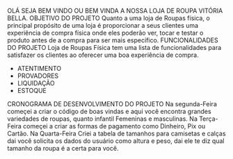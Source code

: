 OLÁ SEJA BEM VINDO OU BEM VINDA A NOSSA LOJA DE ROUPA VITÓRIA BELLA.
OBJETIVO DO PROJETO
Quanto a uma loja de Roupas física, o principal propósito de uma loja é proporcionar a seus clientes uma experiência de compra física onde eles poderão ver, tocar e testar o produto antes de a compra para ser mais 
específico.
FUNCIONALIDADES DO PROJETO
Loja de Roupas Física tem uma lista de funcionalidades para satisfazer os clientes ao oferecer uma boa experiência de compra.
* ATENTIMENTO
* PROVADORES
* LIQUIDAÇÃO
* ESTOQUE

CRONOGRAMA DE DESENVOLVIMENTO DO PROJETO
Na segunda-Feira começei a criar o código de boas vindas e aqui você encontra grandes variedades de roupas, quanto infantil Femeninas e masculinas.
Na Terça-Feira  começei a criar as formas de pagamento como Dinheiro, Pix ou Cartão.
Na Quarta-Feira Criei a tabela de tamanhos para camisetas e calças dai você solicita os dados do usuário como altura e peso, dai ele te diz qual tamanho da roupa
é a certa para você.


